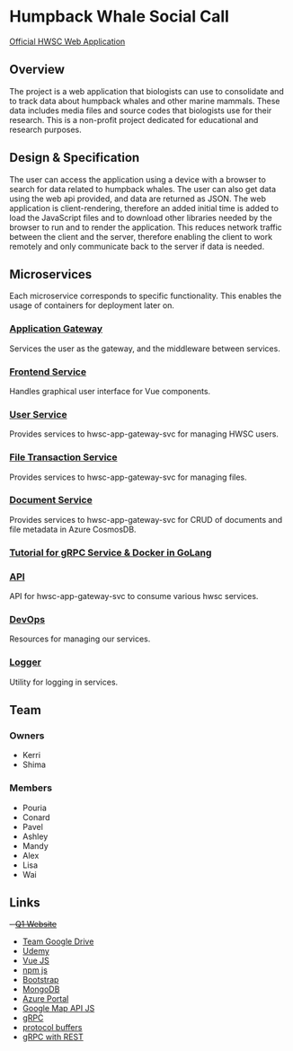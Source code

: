 # Humpback Whale Social Call
[Official HWSC Web Application](https://hwsc-org.github.io/hwsc-app-gateway-svc/)

## Overview
The project is a web application that biologists can use to consolidate and to track data about humpback whales and other marine mammals. These data includes media files and source codes that biologists use for their research.
This is a non-profit project dedicated for educational and research purposes.

## Design & Specification
The user can access the application using a device with a browser to search for data related to humpback whales. The user can also get data using the web api provided, and data are returned as JSON.
The web application is client-rendering, therefore an added initial time is added to load the JavaScript files and to download other libraries needed by the browser to run and to render the application. This reduces network traffic between the client and the server, therefore enabling the client to work remotely and only communicate back to the server if data is needed. 

## Microservices
Each microservice corresponds to specific functionality. This enables the usage of containers for deployment later on.

### [Application Gateway](https://github.com/hwsc-org/hwsc-app-gateway-svc)
Services the user as the gateway, and the middleware between services.

### [Frontend Service](https://github.com/hwsc-org/hwsc-frontend)
Handles graphical user interface for Vue components.

### [User Service](https://github.com/hwsc-org/hwsc-user-svc)
Provides services to hwsc-app-gateway-svc for managing HWSC users.

### [File Transaction Service](https://github.com/hwsc-org/hwsc-file-transaction-svc)
Provides services to hwsc-app-gateway-svc for managing files.

### [Document Service](https://github.com/hwsc-org/hwsc-document-svc)
 Provides services to hwsc-app-gateway-svc for CRUD of documents and file metadata in Azure CosmosDB.

### [Tutorial for gRPC Service & Docker in GoLang](https://github.com/hwsc-org/hwsc-grpc-sample-svc)

### [API](https://github.com/hwsc-org/hwsc-api-blocks)
API for hwsc-app-gateway-svc to consume various hwsc services.

### [DevOps](https://github.com/hwsc-org/hwsc-dev-ops)
Resources for managing our services.

### [Logger](https://github.com/hwsc-org/hwsc-logger)
Utility for logging in services.

## Team 
### Owners
- Kerri
- Shima

### Members
- Pouria 
- Conard 
- Pavel 
- Ashley 
- Mandy 
- Alex
- Lisa
- Wai

## Links
~~- [Q1 Website](https://hwss.azurewebsites.net/#/)~~
- [Team Google Drive](https://drive.google.com/drive/folders/13vJqlP3PRIZJMuMC0tfnGKSoOrWuMX4W)
- [Udemy](https://www.udemy.com/)
- [Vue JS](https://vuejs.org/)
- [npm js](https://www.npmjs.com/)
- [Bootstrap](https://getbootstrap.com/)
- [MongoDB](https://www.mongodb.com/)
- [Azure Portal](https://portal.azure.com/)
- [Google Map API JS](https://developers.google.com/maps/documentation/javascript/tutorial)
- [gRPC](https://grpc.io/)
- [protocol buffers](https://developers.google.com/protocol-buffers/docs/proto3)
- [gRPC with REST](https://grpc.io/blog/coreos)
